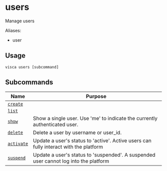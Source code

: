 # users

Manage users

Aliases:

- user

## Usage

```console
visca users [subcommand]
```

## Subcommands

| Name                                         | Purpose                                                                               |
| -------------------------------------------- | ------------------------------------------------------------------------------------- |
| [<code>create</code>](./users_create.md)     |                                                                                       |
| [<code>list</code>](./users_list.md)         |                                                                                       |
| [<code>show</code>](./users_show.md)         | Show a single user. Use 'me' to indicate the currently authenticated user.            |
| [<code>delete</code>](./users_delete.md)     | Delete a user by username or user_id.                                                 |
| [<code>activate</code>](./users_activate.md) | Update a user's status to 'active'. Active users can fully interact with the platform |
| [<code>suspend</code>](./users_suspend.md)   | Update a user's status to 'suspended'. A suspended user cannot log into the platform  |
